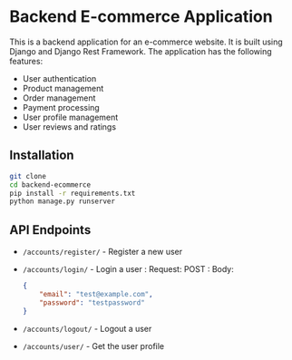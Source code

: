 # Backend E-commerce Application
This is a backend application for an e-commerce website. It is built using Django and Django Rest Framework. The application has the following features:
- User authentication
- Product management
- Order management
- Payment processing
- User profile management
- User reviews and ratings
  
## Installation
```bash
git clone 
cd backend-ecommerce
pip install -r requirements.txt
python manage.py runserver
```


## API Endpoints
- `/accounts/register/` - Register a new user
- `/accounts/login/` - Login a user
  : Request: POST
    : Body: 
    ```json
    {
        "email": "test@example.com",
        "password": "testpassword"
    }
    ```
- `/accounts/logout/` - Logout a user
  
- `/accounts/user/` - Get the user profile
